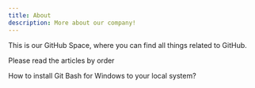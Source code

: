 ```yaml
---
title: About
description: More about our company!
---
```

This is our GitHub Space, where you can find all things related to GitHub.

Please read the articles by order

How to install Git Bash for Windows to your local system?

